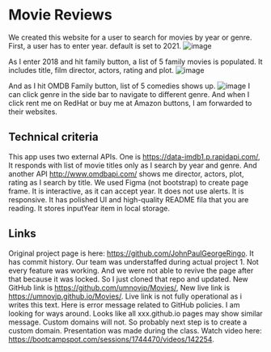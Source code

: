 # Movie Reviews

We created this website for a user to search for movies by year or genre. First, a user has to enter year. default is set to 2021.  ![image](https://user-images.githubusercontent.com/88174852/151253651-469a348f-3077-4847-8972-bd2e85603c4b.png)

As I enter 2018 and hit family button, a list of 5 family movies is populated. It includes title, film director, actors, rating and plot. 
![image](https://user-images.githubusercontent.com/88174852/151254443-f196c249-78ad-40c0-95f3-73c1a165f1d2.png)

And as I hit OMDB Family button, list of 5 comedies shows up. ![image](https://user-images.githubusercontent.com/88174852/151254611-d657d619-ea8f-4dd6-ae18-248ffef64ba8.png)
I can click genre in the side bar to navigate to different genre. And when I click rent me on RedHat or buy me at Amazon buttons, I am forwarded to their websites.

## Technical criteria
This app uses two external APIs. One is https://data-imdb1.p.rapidapi.com/, It responds with list of movie titles only as I search by year and genre. And another API http://www.omdbapi.com/ shows me director, actors, plot, rating as I search by title. We used Figma (not bootstrap) to create page frame. It is interactive, as it can accept year. It does not use alerts. It is responsive. It has polished UI and high-quality README fila that you are reading. It stores inputYear item in local storage. 

## Links
Original project page is here: https://github.com/JohnPaulGeorgeRingo. It has commit history. Our team was understaffed during actual project 1. Not every feature was working. And we were not able to revive the page after that because it was locked. So I just cloned that repo and updated. New GitHub link is https://github.com/umnovjp/Movies/, New live link is https://umnovjp.github.io/Movies/. Live link is not fully operational as i writes this text. Here is error message related to GitHub policies. I am looking for ways around. Looks like all xxx.github.io pages may show similar message. Custom domains will not. So probably next step is to create a custom domain. Presentation was made during the class. Watch video here: https://bootcampspot.com/sessions/1744470/videos/142254. 
